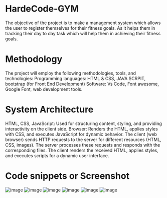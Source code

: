 # HardeCode-GYM
The objective of the project is to make a management system which allows the user to register themselves for their fitness goals. As it helps them in tracking their day to day task which will help them in achieving their fitness goals. 

# Methodology
The project will employ the following methodologies, tools, and technologies:
Programming languages: HTML & CSS, JAVA SCRPIT, bootstrap (for Front End Development)
Software: Vs Code, Font awesome, Google Font, web development tools.

# System Architecture
HTML, CSS, JavaScript: Used for structuring content, styling, and providing interactivity on the client side.
Browser: Renders the HTML, applies styles with CSS, and executes JavaScript for dynamic behavior.
The client (web browser) sends HTTP requests to the server for different resources (HTML, CSS, images).
The server processes these requests and responds with the corresponding files.
The client renders the received HTML, applies styles, and executes scripts for a dynamic user interface.

# Code snippets or Screenshot
![image](https://github.com/Kunalsharma02/HardeCode-GYM/assets/92158197/6f53a6a2-947f-418d-82fa-d95e04e6a2f0)
![image](https://github.com/Kunalsharma02/HardeCode-GYM/assets/92158197/923be5d5-408a-44c3-a83b-164a9174d232)
![image](https://github.com/Kunalsharma02/HardeCode-GYM/assets/92158197/83450337-3bec-4f0f-8181-eaa7a8497f55)
![image](https://github.com/Kunalsharma02/HardeCode-GYM/assets/92158197/58cf5e9b-59fa-44c0-bf7a-908334d10766)
![image](https://github.com/Kunalsharma02/HardeCode-GYM/assets/92158197/1528a9eb-2196-4e79-ba00-93e2231e3ed7)
![image](https://github.com/Kunalsharma02/HardeCode-GYM/assets/92158197/afb0096e-1433-4131-b44f-ae80cbbd56f0)



